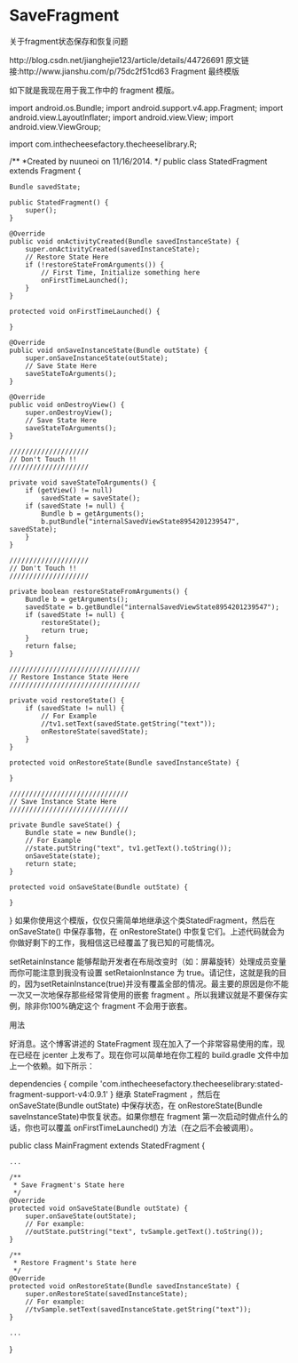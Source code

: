 # SaveFragment
关于fragment状态保存和恢复问题
<p>
http://blog.csdn.net/jianghejie123/article/details/44726691
原文链接:http://www.jianshu.com/p/75dc2f51cd63
Fragment 最终模版

如下就是我现在用于我工作中的 fragment 模版。

import android.os.Bundle;
import android.support.v4.app.Fragment;
import android.view.LayoutInflater;
import android.view.View;
import android.view.ViewGroup;

import com.inthecheesefactory.thecheeselibrary.R;

/**
 *Created by nuuneoi on 11/16/2014.
 */
public class StatedFragment extends Fragment {

    Bundle savedState;

    public StatedFragment() {
        super();
    }

    @Override
    public void onActivityCreated(Bundle savedInstanceState) {
        super.onActivityCreated(savedInstanceState);
        // Restore State Here
        if (!restoreStateFromArguments()) {
            // First Time, Initialize something here
            onFirstTimeLaunched();
        }
    }

    protected void onFirstTimeLaunched() {

    }

    @Override
    public void onSaveInstanceState(Bundle outState) {
        super.onSaveInstanceState(outState);
        // Save State Here
        saveStateToArguments();
    }

    @Override
    public void onDestroyView() {
        super.onDestroyView();
        // Save State Here
        saveStateToArguments();
    }

    ////////////////////
    // Don't Touch !!
    ////////////////////

    private void saveStateToArguments() {
        if (getView() != null)
            savedState = saveState();
        if (savedState != null) {
            Bundle b = getArguments();
            b.putBundle("internalSavedViewState8954201239547", savedState);
        }
    }

    ////////////////////
    // Don't Touch !!
    ////////////////////

    private boolean restoreStateFromArguments() {
        Bundle b = getArguments();
        savedState = b.getBundle("internalSavedViewState8954201239547");
        if (savedState != null) {
            restoreState();
            return true;
        }
        return false;
    }

    /////////////////////////////////
    // Restore Instance State Here
    /////////////////////////////////

    private void restoreState() {
        if (savedState != null) {
            // For Example
            //tv1.setText(savedState.getString("text"));
            onRestoreState(savedState);
        }
    }

    protected void onRestoreState(Bundle savedInstanceState) {

    }

    //////////////////////////////
    // Save Instance State Here
    //////////////////////////////

    private Bundle saveState() {
        Bundle state = new Bundle();
        // For Example
        //state.putString("text", tv1.getText().toString());
        onSaveState(state);
        return state;
    }

    protected void onSaveState(Bundle outState) {

    }
}
如果你使用这个模版，仅仅只需简单地继承这个类StatedFragment，然后在 onSaveState() 中保存事物，在 onRestoreState() 中恢复它们。上述代码就会为你做好剩下的工作，我相信这已经覆盖了我已知的可能情况。

setRetainInstance 能够帮助开发者在布局改变时（如：屏幕旋转）处理成员变量 而你可能注意到我没有设置 setRetaionInstance 为 true。请记住，这就是我的目的，因为setRetainInstance(true)并没有覆盖全部的情况。最主要的原因是你不能一次又一次地保存那些经常背使用的嵌套 fragment 。所以我建议就是不要保存实例，除非你100%确定这个 fragment 不会用于嵌套。

用法

好消息。这个博客讲述的 StateFragment 现在加入了一个非常容易使用的库，现在已经在 jcenter 上发布了。现在你可以简单地在你工程的 build.gradle 文件中加上一个依赖。如下所示：

dependencies {
    compile 'com.inthecheesefactory.thecheeselibrary:stated-fragment-support-v4:0.9.1'
}
继承 StateFragment ，然后在 onSaveState(Bundle outState) 中保存状态，在 onRestoreState(Bundle saveInstanceState)中恢复状态。如果你想在 fragment 第一次启动时做点什么的话，你也可以覆盖 onFirstTimeLaunched() 方法（在之后不会被调用）。

public class MainFragment extends StatedFragment {

    ...

    /**
     * Save Fragment's State here
     */
    @Override
    protected void onSaveState(Bundle outState) {
        super.onSaveState(outState);
        // For example:
        //outState.putString("text", tvSample.getText().toString());
    }

    /**
     * Restore Fragment's State here
     */
    @Override
    protected void onRestoreState(Bundle savedInstanceState) {
        super.onRestoreState(savedInstanceState);
        // For example:
        //tvSample.setText(savedInstanceState.getString("text"));
    }

    ...

}
